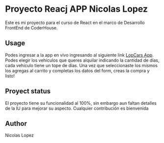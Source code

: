 # Proyecto Reacj APP Nicolas Lopez

Este es mi proyecto para el curso de React en el marco de Desarrollo FrontEnd de CoderHouse. 

## Usage

Podes ingresar a la app en vivo ingresando al siguiente link [LopCars App](http://proyectoreactnicolaslopez.vercel.app).
Podes elegir los vehículos que queres alquilar indicando la cantidad de días, cada vehículo tiene un tope de días. Una vez que seleccionaste los mismos los agregas al carrito y completas los datos del form, creas la compra y listo!


## Proyect status
El proyecto tiene su funcionalidad al 100%, sin embargo aun faltan detalles de la IU para mejorar su aspecto.
Cualquier contribución es bienvenida

## Author
Nicolas Lopez